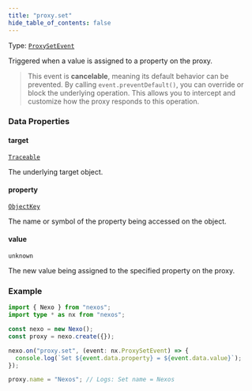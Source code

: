 ```yaml
---
title: "proxy.set"
hide_table_of_contents: false
---
```


Type: [`ProxySetEvent`](../../api/interfaces/ProxySetEvent)

Triggered when a value is assigned to a property on the proxy.

> This event is **cancelable**, meaning its default behavior can be prevented.
> By calling `event.preventDefault()`, you can override or block the underlying operation.
> This allows you to intercept and customize how the proxy responds to this operation.

### Data Properties

#### target

[`Traceable`](../../api/type-aliases/Traceable)

The underlying target object.

#### property

[`ObjectKey`](../../api/type-aliases/ObjectKey)

The name or symbol of the property being accessed on the object.

#### value

`unknown`

The new value being assigned to the specified property on the proxy.

### Example

```typescript
import { Nexo } from "nexos";
import type * as nx from "nexos";

const nexo = new Nexo();
const proxy = nexo.create({});

nexo.on("proxy.set", (event: nx.ProxySetEvent) => {
  console.log(`Set ${event.data.property} = ${event.data.value}`);
});

proxy.name = "Nexos"; // Logs: Set name = Nexos
```
